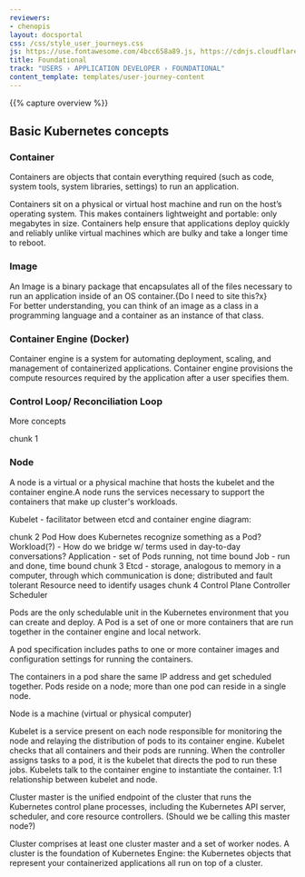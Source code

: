 ```yaml
---
reviewers:
- chenopis
layout: docsportal
css: /css/style_user_journeys.css
js: https://use.fontawesome.com/4bcc658a89.js, https://cdnjs.cloudflare.com/ajax/libs/prefixfree/1.0.7/prefixfree.min.js, https://cloud.google.com/js/embed.min.js
title: Foundational
track: "USERS › APPLICATION DEVELOPER › FOUNDATIONAL"
content_template: templates/user-journey-content
---
```


{{% capture overview %}}


## Basic Kubernetes concepts

### Container

Containers are objects that contain everything required (such as code, system tools, system libraries, settings) to run an application.

Containers sit on a physical or virtual host machine and run on the host’s operating system. This makes containers lightweight and portable: only megabytes in size. Containers help ensure that applications deploy quickly and reliably unlike virtual machines which are bulky and take a longer time to reboot.

### Image

An Image is a binary package that encapsulates all of the files necessary to run an application inside of an OS container.{Do I need to site this?x}  
For better understanding, you can think of an image as a class in a programming language and a container as an instance of that class.


### Container Engine (Docker)

Container engine is a system for automating deployment, scaling, and management of containerized applications. Container engine provisions the compute resources required by the application after a user specifies them.

### Control Loop/ Reconciliation Loop









More concepts

chunk 1
### Node
A node is a virtual or a physical machine that hosts the kubelet and the container engine.A node runs the services necessary to support the containers that make up cluster's workloads.


Kubelet - facilitator between etcd and container engine
diagram:



chunk 2
Pod
How does Kubernetes recognize something as a Pod?
Workload(?) - How do we bridge w/ terms used in day-to-day conversations?
Application - set of Pods running, not time bound
Job - run and done, time bound
chunk 3
Etcd - storage, analogous to memory in a computer, through which communication is done; distributed and fault tolerant
Resource
need to identify usages
chunk 4
Control Plane
Controller
Scheduler


Pods are the only schedulable unit in the Kubernetes environment that you can create and deploy. A Pod is a set of one or more containers that are run together in the container engine and local network.

A pod specification includes paths to one or more container images and configuration settings for running the containers.

The containers in a pod share the same IP address and get scheduled together. Pods reside on a node; more than one pod can reside in a single node.

Node is a machine (virtual or physical computer)


Kubelet is a service present on each node responsible for monitoring the node and relaying the distribution of pods to its container engine. Kubelet checks that all containers and their pods are running. When the controller assigns tasks to a pod, it is the kubelet that directs the pod to run these jobs.
 Kubelets talk to the container engine to instantiate the container.
1:1 relationship between kubelet and node.

Cluster master is the unified endpoint of the cluster that runs the Kubernetes control plane processes, including the Kubernetes API server, scheduler, and core resource controllers. (Should we be calling this master node?)

Cluster comprises at least one cluster master and a set of worker nodes. A cluster is the foundation of Kubernetes Engine: the Kubernetes objects that represent your containerized applications all run on top of a cluster.
